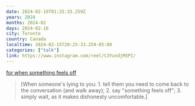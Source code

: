 ```yaml
---
date: 2024-02-16T01:25:33.259Z
years: 2024
months: 2024-02
days: 2024-02-16
city: Toronto
country: Canada
localtime: 2024-02-15T20:25:33.259-05:00
categories: ["talk"]
link: https://www.instagram.com/reel/C3YundjM5PI/
---
```

[for when something feels off](https://www.instagram.com/reel/C3YundjM5PI/)

> [When someone's lying to you: 1. tell them you need to come back to the conversation (and walk away); 2. say "something feels off"; 3. simply wait, as it makes dishonesty uncomfortable.]
